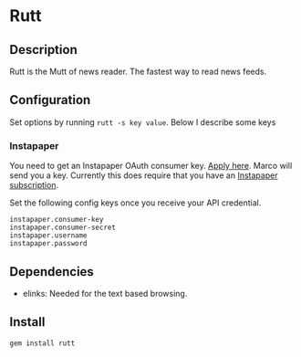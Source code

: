 # Rutt

## Description

Rutt is the Mutt of news reader. The fastest way to read news feeds.

## Configuration

Set options by running `rutt -s key value`. Below I describe some keys

### Instapaper

You need to get an Instapaper OAuth consumer key.
[Apply here](http://www.instapaper.com/main/request_oauth_consumer_token).
Marco will send you a key. Currently this does require that you have
an [Instapaper subscription](http://www.instapaper.com/subscription).

Set the following config keys once you receive your API credential.

    instapaper.consumer-key
    instapaper.consumer-secret
    instapaper.username
    instapaper.password

## Dependencies

- elinks: Needed for the text based browsing.

## Install

    gem install rutt
